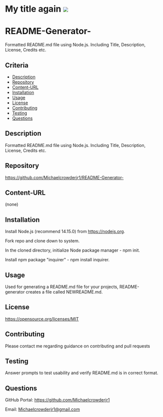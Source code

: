 # My title again <img src="https://img.shields.io/badge/License-GPLv3-blue.svg">

# README-Generator-
Formatted README.md file using Node.js. Including Title, Description, License, Credits etc.
## Criteria
* [Description](#description)
* [Repository](#repository)
* [Content-URL](#content-url)
* [Installation](#installation)
* [Usage](#usage)
* [License](#license)
* [Contributing](#contributing)
* [Testing](#testing)
* [Questions](#questions)

## Description
Formatted README.md file using Node.js. Including Title, Description, License, Credits etc.

## Repository
https://github.com/Michaelcrowderjr1/README-Generator-

## Content-URL
(none)

## Installation
Install Node.js (recommend 14.15.0) from https://nodejs.org.

Fork repo and clone down to system.

In the cloned directory, initialize Node package manager - npm init.

Install npm package "inquirer" - npm install inquirer.

## Usage
Used for generating a README.md file for your projects, README-generator creates a file called NEWREADME.md. 

## License
https://opensource.org/licenses/MIT


## Contributing
Please contact me regarding guidance on contributing and pull requests

## Testing
Answer prompts to test usability and verify README.md is in correct format.

## Questions
GitHub Portal:  https://github.com/Michaelcrowderjr1

Email:  Michaelcrowderjr1@gmail.com
